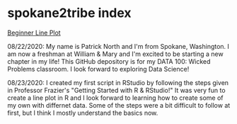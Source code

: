 # spokane2tribe index

[Beginner Line Plot](practice1.md)

08/22/2020: My name is Patrick North and I'm from Spokane, Washington. I am now a freshman at William & Mary and I'm excited to be starting a new chapter in my life! This GitHub depository is for my DATA 100: Wicked Problems classroom. I look forward to exploring Data Science!

08/23/2020: I created my first script in RStudio by following the steps given in Professor Frazier's "Getting Started with R & RStudio!" It was very fun to create a line plot in R and I look forward to learning how to create some of my own with differnet data. Some of the steps were a bit difficult to follow at first, but I think I mostly understand the basics now.
